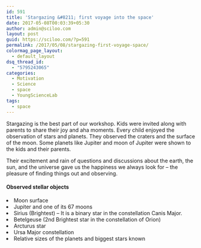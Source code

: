 ```yaml
---
id: 591
title: 'Stargazing &#8211; first voyage into the space'
date: 2017-05-08T00:03:39+05:30
author: admin@sciloo.com
layout: post
guid: https://sciloo.com/?p=591
permalink: /2017/05/08/stargazing-first-voyage-space/
colormag_page_layout:
  - default_layout
dsq_thread_id:
  - "5795243065"
categories:
  - Motivation
  - Science
  - space
  - YoungScienceLab
tags:
  - space
---
```

<span style="font-weight: 400;">Stargazing is the best part of our workshop. Kids were invited along with parents to share their joy and aha moments. Every child enjoyed the observation of stars and planets. They observed the craters and the surface of the moon. Some planets like Jupiter and moon of Jupiter were shown to the kids and their parents. </span>

<span style="font-weight: 400;">Their excitement and rain of questions and discussions about the earth, the sun, and the universe gave us the happiness we always look for &#8211; the pleasure of finding things out and observing.</span>

#### **Observed stellar objects**

<li style="font-weight: 400;">
  Moon surface
</li>
<li style="font-weight: 400;">
  Jupiter and one of its 67 moons
</li>
<li style="font-weight: 400;">
  Sirius (Brightest) &#8211; It is a binary star in the constellation Canis Major.
</li>
<li style="font-weight: 400;">
  <span style="font-weight: 400;">Betelgeuse (2nd Brightest star in the constellation of Orion)</span>
</li>
<li style="font-weight: 400;">
  <span style="font-weight: 400;">Arcturus star</span>
</li>
<li style="font-weight: 400;">
  <span style="font-weight: 400;">Ursa Major constellation</span>
</li>
<li style="font-weight: 400;">
  Relative sizes of the planets and biggest stars known
</li>